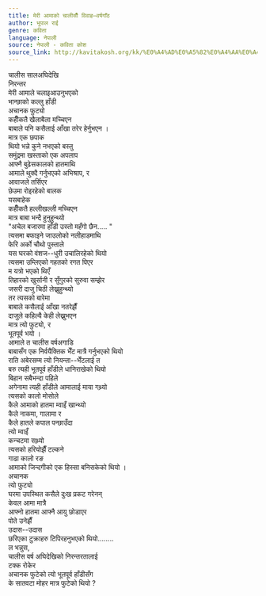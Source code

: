 ```yaml
---
title: मेरी आमाको चालीसौँ विवाह–वर्षगाँठ
author: भूपाल राई
genre: कविता
language: नेपाली
source: नेपाली - कविता कोश
source_link: http://kavitakosh.org/kk/%E0%A4%AD%E0%A5%82%E0%A4%AA%E0%A4%BE%E0%A4%B2_%E0%A4%B0%E0%A4%BE%E0%A4%88
---
```


चालीस सालअघिदेखि  
निरन्तर  
मेरी आमाले चलाइआउनुभएको  
भान्छाको कल्लु हाँडी  
अचानक फुट्यो  
कहीँकतै खैलाबैला मच्चिएन  
बाबाले पनि कसैलाई आँखा तरेर हेर्नुभएन ।  
मात्र एक छपाक  
थियो भन्ने कुने नभएको बस्तु  
समुंद्रमा खस्ताको एक अपलाप  
आफ्नै बुढेसकालको हातमाथि  
आमाले थुक्दै गर्नुभएको अभिश्राप, र  
आवाजले तर्सिएर  
छेउमा रोइरहेको बालक  
यसबाहेक  
कहीँकतै हल्लीखल्ली मच्चिएन  
मात्र बाबा भन्दै हुनुहुन्थ्यो  
"अचेल बजारमा हाँडी उस्तो महँगो छैन..... "  
त्यसमा बफाइने जाउलोको नलीहाडमाथि  
फेरि अर्को चौथो पुस्ताले  
यस घरको वंशज--धुरी उचालिरहेको थियो  
त्यसमा उम्लिएको गहतको रगत पिएर  
म यत्रो भएको थिएँ  
तिहारको खुर्सानी र सुँगुरको सुरुवा सम्झेर  
जसरी दाजु चिठी लेख्नुहुन्थ्यो  
तर त्यसको बारेमा  
बाबाले कसैलाई आँखा नतरेझैँ  
दाजुले कहिल्यै केही लेख्नुभएन  
मात्र त्यो फुट्यो, र  
भूतपूर्व भयो ।  
आमाले त चालीस वर्षअगाडि  
बाबासँग एक निर्वयैक्तिक भेँट मात्रै गर्नुभएको थियो  
राति अबेरसम्म त्यो नियन्ता--भेँटलाई त  
बरु त्यही भूतपूर्व हाँडीले धानिराखेको थियो  
बिहान सबैभन्दा पहिले  
अगेनामा त्यही हाँडीले आमालाई माया गथ्र्यो  
त्यसको कालो मोसोले  
कैले आमाको हातमा म्वाइँ खान्थ्यो  
कैले नाकमा, गालामा र  
कैले हातले कपाल पन्छाउँदा  
त्यो म्वाइँ  
कन्चटमा सथ्र्यो  
त्यसको हरियोझैँ टल्कने  
गाढा कालो रङ  
आमाको जिन्दगीको एक हिस्सा बनिसकेको थियो ।  
अचानक  
त्यो फुट्यो  
घरमा उपस्थित कसैले दुःख प्रकट गरेनन्  
केवल आमा मात्रै  
आफ्नो हातमा आफ्नै आयु छोडाएर  
पोते उनेझैँ  
उदास--उदास  
छरिएका टुक्राहरु टिपिरहनुभएको थियो........  
ल भन्नुस,  
चालीस वर्ष अघिदेखिको निरन्तरतालाई  
टक्क रोकेर  
अचानक फुटेको त्यो भूतपूर्व हाँडीसँग  
के सातवटा मोहर मात्र फुटेको थियो ?
